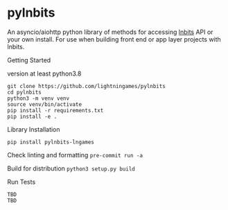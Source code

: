 # pylnbits


An asyncio/aiohttp python library of methods for accessing [lnbits](https://github.com/lnbits/lnbits/) API or your own install. For use when building front end or app layer projects with lnbits. 

Getting Started

version at least python3.8

```
git clone https://github.com/lightningames/pylnbits
cd pylnbits
python3 -m venv venv
source venv/bin/activate
pip install -r requirements.txt
pip install -e .
```

Library Installation

```
pip install pylnbits-lngames
````

Check linting and formatting
`pre-commit run -a`

Build for distribution
`python3 setup.py build`

Run Tests

```
TBD
TBD
```
